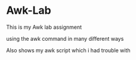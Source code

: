 # Awk-Lab
This is my Awk lab assignment

using the awk command in many different ways

Also shows my awk script which i had trouble with 
